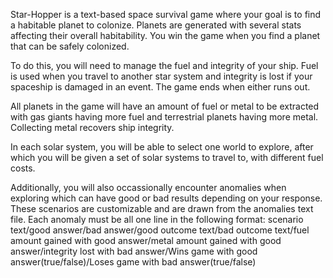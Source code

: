 Star-Hopper is a text-based space survival game where your goal is to find a habitable planet to colonize. Planets are generated with several stats affecting their overall habitability.
You win the game when you find a planet that can be safely colonized.

To do this, you will need to manage the fuel and integrity of your ship. Fuel is used when you travel to another star system and integrity is lost if your spaceship is damaged in an event. The game ends when either runs out.

All planets in the game will have an amount of fuel or metal to be extracted with gas giants having more fuel and terrestrial planets having more metal. Collecting metal recovers ship integrity.

In each solar system, you will be able to select one world to explore, after which you will be given a set of solar systems to travel to, with different fuel costs.

Additionally, you will also occassionally encounter anomalies when exploring which can have good or bad results depending on your response. These scenarios are customizable and are drawn from the anomalies text file.
Each anomaly must be all one line in the following format:
scenario text/good answer/bad answer/good outcome text/bad outcome text/fuel amount gained with good answer/metal amount gained with good answer/integrity lost with bad answer/Wins game with good answer(true/false)/Loses game with bad answer(true/false)
